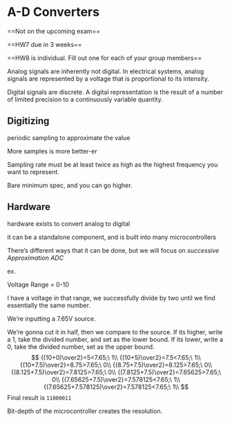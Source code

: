 # A-D Converters

==Not on the upcoming exam==

==HW7 due in 3 weeks==

==HW8 is individual. Fill out one for each of your group members==

Analog signals are inherently not digital. In electrical systems, analog signals are represented by a voltage that is proportional to its intensity.



Digital signals are discrete. A digital representation is the result of a number of limited precision to a continuously variable quantity. 



## Digitizing

periodic sampling to approximate the value

More samples is more better-er



Sampling rate must be at least twice as high as the highest frequency you want to represent. 

Bare minimum spec, and you can go higher.



## Hardware

hardware exists to convert analog to digital

it can be a standalone component, and is built into many microcontrollers

There’s different ways that it can be done, but we will focus on *successive Approximation ADC*



ex.

Voltage Range = 0-10

I have a voltage in that range, we successfully divide by two until we find essentially the same number.

We’re inputting a 7.65V source. 

We’re gonna cut it in half, then we compare to the source. If its higher, write a 1, take the divided number, and set as the lower bound. If its lower, write a 0, take the divided number, set as the upper bound. 
$$
{(10+0)\over2}=5<7.65;\ 1\\
{(10+5)\over2}=7.5<7.65;\ 1\\
{(10+7.5)\over2}=8.75>7.65;\ 0\\
{(8.75+7.5)\over2}=8.125>7.65;\ 0\\
{(8.125+7.5)\over2}=7.8125>7.65;\ 0\\
{(7.8125+7.5)\over2}=7.65625>7.65;\ 0\\
{(7.65625+7.5)\over2}=7.578125<7.65;\ 1\\
{(7.65625+7.578125)\over2}=7.578125<7.65;\ 1\\
$$
Final result is `11000011`

Bit-depth of the microcontroller creates the resolution.

